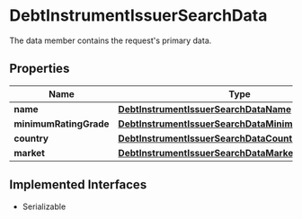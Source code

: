 

# DebtInstrumentIssuerSearchData

The data member contains the request's primary data.

## Properties

Name | Type | Description | Notes
------------ | ------------- | ------------- | -------------
**name** | [**DebtInstrumentIssuerSearchDataName**](DebtInstrumentIssuerSearchDataName.md) |  |  [optional]
**minimumRatingGrade** | [**DebtInstrumentIssuerSearchDataMinimumRatingGrade**](DebtInstrumentIssuerSearchDataMinimumRatingGrade.md) |  |  [optional]
**country** | [**DebtInstrumentIssuerSearchDataCountry**](DebtInstrumentIssuerSearchDataCountry.md) |  |  [optional]
**market** | [**DebtInstrumentIssuerSearchDataMarket**](DebtInstrumentIssuerSearchDataMarket.md) |  |  [optional]


## Implemented Interfaces

* Serializable



